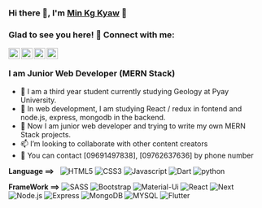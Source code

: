 ### Hi there 👋, I'm [Min Kg Kyaw](https://www.facebook.com/min.kgkyaw) 🧑‍

### Glad to see you here! 🤩 Connect with me:
<a href='https://www.facebook.com/min.kgkyaw'> <img align="left" alt="Mkk's Facebook" width="22px" src="https://cdn.jsdelivr.net/npm/simple-icons@v3/icons/facebook.svg"/> </a>

<a href='https://github.com/mwebeducation'> <img align="left" alt="Mkk's github" width="22px" src="https://cdn.jsdelivr.net/npm/simple-icons@v3/icons/github.svg"/> </a>

<a href='https://twitter.com/minkgkyaw'> <img align="left" alt="Mkk's twitter" width="22px" src="https://cdn.jsdelivr.net/npm/simple-icons@v3/icons/twitter.svg"/> </a>

<a href='https://www.youtube.com/channel/UCl0CQDValffBAWibcoBpe7w'> <img align="left" alt="Mkk's twitter" width="22px" src="https://cdn.jsdelivr.net/npm/simple-icons@v3/icons/youtube.svg"/> </a>

<br/>

### I am Junior Web Developer (MERN Stack)
* 🔭 I am a third year student currently studying Geology at Pyay University. <br>
* 🌱 In web development, I am studying React / redux in fontend and node.js, express, mongodb in the backend. <br>
* 👯 Now I am junior web developer and trying to write my own MERN Stack projects. <br>
* 📫 I’m looking to collaborate with other content creators <br>
* 💬 You can contact [09691497838], [09762637636] by phone number <br/>

**Language ==>** &nbsp;
<img src='https://img.shields.io/badge/-html5-000000?style=flat&logo=HTML5' alt='HTML5'/>
<img src='https://img.shields.io/badge/-css3-000000?style=flat&logo=CSS3' alt='CSS3'/>
<img src='https://img.shields.io/badge/-javascript-000000?style=flat&logo=JavaScript' alt='Javascript'/>
<img src='https://img.shields.io/badge/-dart-000000?style=flat&logo=Dart' alt='Dart'/>
<img src='https://img.shields.io/badge/-python-000000?style=flat&logo=HTML5' alt='python'/>
<br/>

**FrameWork ==>**
<img src='https://img.shields.io/badge/-sass-000000?style=flat&logo=SASS' alt='SASS'/>
<img src='https://img.shields.io/badge/-bootstrap-000000?style=flat&logo=Bootstrap' alt='Bootstrap'/>
<img src='https://img.shields.io/badge/-materialUi-000000?style=flat&logo=Material-Ui' alt='Material-Ui'/>
<img src='https://img.shields.io/badge/-React-000000?style=flat&logo=React' alt='React'/>
<img src='https://img.shields.io/badge/-next-000000?style=flat&logo=Next.js' alt='Next' />
<img src='https://img.shields.io/badge/-node.js-000000?style=flat&logo=Node.js' alt='Node.js'/>
<img src='https://img.shields.io/badge/-Express.js-000000?style=flat&logo=Express.js' alt='Express'/>
<img src='https://img.shields.io/badge/-mongo-000000?style=flat&logo=MongoDB' alt='MongoDB'/>
<img src='https://img.shields.io/badge/-SQL-000000?style=flat&logo=SQL' alt='MYSQL' />
<img src='https://img.shields.io/badge/-flutter-000000?style=flat&logo=Flutter' alt='Flutter'/>






